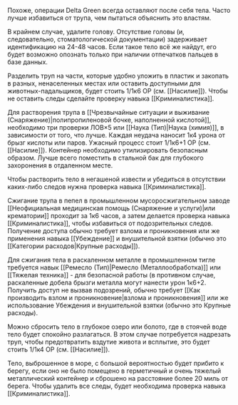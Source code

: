 Похоже, операции Delta Green всегда оставляют после себя тела. Часто лучше избавиться от трупа, чем пытаться объяснить это властям.

В крайнем случае, удалите голову. Отсутствие головы (и, следовательно, стоматологической документации) задерживает идентификацию на 24-48 часов. Если такое тело всё же найдут, его будет возможно опознать только при наличии отпечатков пальцев в базе данных.

Разделить труп на части, которые удобно уложить в пластик и закопать в разных, ненаселенных местах или оставить доступными для животных-падальщиков, будет стоить 1/1к6 ОР (см. [[Насилие]]). Чтобы не оставить следы сделайте проверку навыка [[Криминалистика]].

Для растворения трупа в [[Чрезвычайные ситуации и выживание (Снаряжение)|полипропиленовой бочке, наполненной кислотой]], необходимо три проверки ЛОВ×5 или [[Наука (Тип)|Наука (химия)]], в зависимости от того, что лучше. Каждая неудача наносит 1к4 урона от брызг кислоты или паров. Ужасный процесс стоит 1/1к6+1 ОР (см. [[Насилие]]). Контейнер необходимо утилизировать безопасным образом. Лучше всего поместить в стальной бак для глубокого захоронения в отдаленном месте.

Чтобы растворить тело в негашеной извести и убедиться в отсутствии каких-либо следов нужна проверка навыка [[Криминалистика]].

Сжигание трупа в пепел в промышленном мусоросжигательном заводе [[Неофициальная медицинская помощь (Снаряжение и услуги)|или крематории]] проходит за 1к6 часов, а затем делается проверка навыка [[Криминалистика]], чтобы избавиться от подозрительных следов. Получение доступа обычно требует взлома и проникновения или же применения навыка [[Убеждение]] и внушительной взятки (обычно это [[Категории расходов|Крупные расходы]]).

Для сжигания тела в раскаленном металле в промышленном тигле требуется навык [[Ремесло (Тип)|Ремесло (Металлообработка)]] или [[Тяжелая техника]] - для безопасной работы (в противном случае, раскаленные добела брызги металла могут нанести урон 1к6+2. Получить доступ не вызвав подозрений, обычно требует [[Как производить взлом и проникновение|взлома и проникновения]] или же использование Убеждения и внушительной взятки (обычно это Крупные расходы).

Можно сбросить тело в глубокое озеро или болото, где в стоячей воде тело будет спокойно разлагаться. В этом случае потребуется надрезать труп, чтобы предотвратить вздутие живота и всплытие, это будет стоить 1/1к4 ОР (см. [[Насилие]]).

Тело, выброшенное в море, с большой вероятностью будет прибито к берегу, если оно не было помещено в герметичный и очень тяжелый металлический контейнер и сброшено на расстояние более 20 миль от берега. Чтобы удалить все следы, будет необходима проверка навыка [[Криминалистика]].